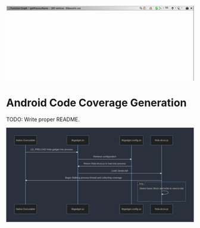 ![coverage_path](https://raw.githubusercontent.com/datalocaltmp/frida-cov/main/assets/coverage_path.webp)

# Android Code Coverage Generation

TODO: Write proper README.

![sequence](https://raw.githubusercontent.com/datalocaltmp/frida-cov/main/assets/sequence.png)
